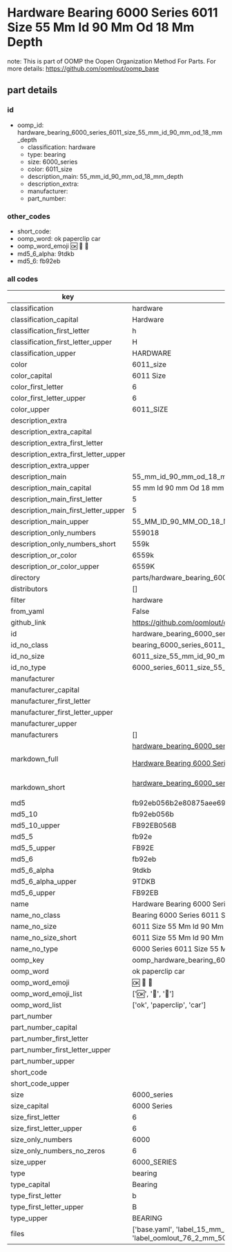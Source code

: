 # Hardware Bearing 6000 Series 6011 Size 55 Mm Id 90 Mm Od 18 Mm Depth  

note: This is part of OOMP the Oopen Organization Method For Parts. For more details: https://github.com/oomlout/oomp_base

##  part details





### id
* oomp_id: hardware_bearing_6000_series_6011_size_55_mm_id_90_mm_od_18_mm_depth
  * classification: hardware
  * type: bearing
  * size: 6000_series
  * color: 6011_size
  * description_main: 55_mm_id_90_mm_od_18_mm_depth
  * description_extra: 
  * manufacturer: 
  * part_number: 

### other_codes
* short_code: 
* oomp_word: ok paperclip car
* oomp_word_emoji :ok: :paperclip: :car:
* md5_6_alpha: 9tdkb
* md5_6: fb92eb

### all codes 
| key | value |  
| --- | --- |  
| classification | hardware |  
| classification_capital | Hardware |  
| classification_first_letter | h |  
| classification_first_letter_upper | H |  
| classification_upper | HARDWARE |  
| color | 6011_size |  
| color_capital | 6011 Size |  
| color_first_letter | 6 |  
| color_first_letter_upper | 6 |  
| color_upper | 6011_SIZE |  
| description_extra |  |  
| description_extra_capital |  |  
| description_extra_first_letter |  |  
| description_extra_first_letter_upper |  |  
| description_extra_upper |  |  
| description_main | 55_mm_id_90_mm_od_18_mm_depth |  
| description_main_capital | 55 mm Id 90 mm Od 18 mm Depth |  
| description_main_first_letter | 5 |  
| description_main_first_letter_upper | 5 |  
| description_main_upper | 55_MM_ID_90_MM_OD_18_MM_DEPTH |  
| description_only_numbers | 559018 |  
| description_only_numbers_short | 559k |  
| description_or_color | 6559k |  
| description_or_color_upper | 6559K |  
| directory | parts/hardware_bearing_6000_series_6011_size_55_mm_id_90_mm_od_18_mm_depth |  
| distributors | [] |  
| filter | hardware |  
| from_yaml | False |  
| github_link | https://github.com/oomlout/oomlout_oomp_part_src/tree/main/parts/hardware_bearing_6000_series_6011_size_55_mm_id_90_mm_od_18_mm_depth/working |  
| id | hardware_bearing_6000_series_6011_size_55_mm_id_90_mm_od_18_mm_depth |  
| id_no_class | bearing_6000_series_6011_size_55_mm_id_90_mm_od_18_mm_depth |  
| id_no_size | 6011_size_55_mm_id_90_mm_od_18_mm_depth |  
| id_no_type | 6000_series_6011_size_55_mm_id_90_mm_od_18_mm_depth |  
| manufacturer |  |  
| manufacturer_capital |  |  
| manufacturer_first_letter |  |  
| manufacturer_first_letter_upper |  |  
| manufacturer_upper |  |  
| manufacturers | [] |  
| markdown_full | [hardware_bearing_6000_series_6011_size_55_mm_id_90_mm_od_18_mm_depth](https://github.com/oomlout/oomlout_oomp_part_src/tree/main/parts/hardware_bearing_6000_series_6011_size_55_mm_id_90_mm_od_18_mm_depth/working)<br>[](https://github.com/oomlout/oomlout_oomp_part_src/tree/main/parts/hardware_bearing_6000_series_6011_size_55_mm_id_90_mm_od_18_mm_depth/working)<br>[Hardware Bearing 6000 Series 6011 Size 55 Mm Id 90 Mm Od 18 Mm Depth](https://github.com/oomlout/oomlout_oomp_part_src/tree/main/parts/hardware_bearing_6000_series_6011_size_55_mm_id_90_mm_od_18_mm_depth/working)<br><br> |  
| markdown_short | [hardware_bearing_6000_series_6011_size_55_mm_id_90_mm_od_18_mm_depth](https://github.com/oomlout/oomlout_oomp_part_src/tree/main/parts/hardware_bearing_6000_series_6011_size_55_mm_id_90_mm_od_18_mm_depth/working)<br><br> |  
| md5 | fb92eb056b2e80875aee6964e134248e |  
| md5_10 | fb92eb056b |  
| md5_10_upper | FB92EB056B |  
| md5_5 | fb92e |  
| md5_5_upper | FB92E |  
| md5_6 | fb92eb |  
| md5_6_alpha | 9tdkb |  
| md5_6_alpha_upper | 9TDKB |  
| md5_6_upper | FB92EB |  
| name | Hardware Bearing 6000 Series 6011 Size 55 Mm Id 90 Mm Od 18 Mm Depth |  
| name_no_class | Bearing 6000 Series 6011 Size 55 Mm Id 90 Mm Od 18 Mm Depth |  
| name_no_size | 6011 Size 55 Mm Id 90 Mm Od 18 Mm Depth |  
| name_no_size_short | 6011 Size 55 Mm Id 90 Mm Od 18 Mm Depth |  
| name_no_type | 6000 Series 6011 Size 55 Mm Id 90 Mm Od 18 Mm Depth |  
| oomp_key | oomp_hardware_bearing_6000_series_6011_size_55_mm_id_90_mm_od_18_mm_depth |  
| oomp_word | ok paperclip car |  
| oomp_word_emoji | :ok: :paperclip: :car: |  
| oomp_word_emoji_list | [':ok:', ':paperclip:', ':car:'] |  
| oomp_word_list | ['ok', 'paperclip', 'car'] |  
| part_number |  |  
| part_number_capital |  |  
| part_number_first_letter |  |  
| part_number_first_letter_upper |  |  
| part_number_upper |  |  
| short_code |  |  
| short_code_upper |  |  
| size | 6000_series |  
| size_capital | 6000 Series |  
| size_first_letter | 6 |  
| size_first_letter_upper | 6 |  
| size_only_numbers | 6000 |  
| size_only_numbers_no_zeros | 6 |  
| size_upper | 6000_SERIES |  
| type | bearing |  
| type_capital | Bearing |  
| type_first_letter | b |  
| type_first_letter_upper | B |  
| type_upper | BEARING |  
| files | ['base.yaml', 'label_15_mm_30_mm.pdf', 'label_15_mm_30_mm.svg', 'label_76_2_mm_50_8_mm.pdf', 'label_76_2_mm_50_8_mm.svg', 'label_oomlout_76_2_mm_50_8_mm.pdf', 'label_oomlout_76_2_mm_50_8_mm.svg', 'readme.md', 'working.json', 'working.yaml'] |  
